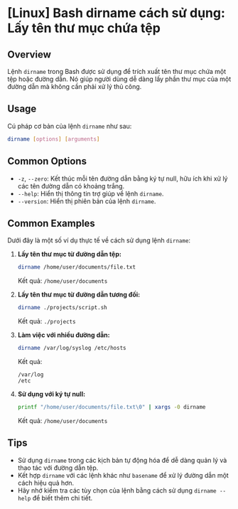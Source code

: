 # [Linux] Bash dirname cách sử dụng: Lấy tên thư mục chứa tệp

## Overview
Lệnh `dirname` trong Bash được sử dụng để trích xuất tên thư mục chứa một tệp hoặc đường dẫn. Nó giúp người dùng dễ dàng lấy phần thư mục của một đường dẫn mà không cần phải xử lý thủ công.

## Usage
Cú pháp cơ bản của lệnh `dirname` như sau:

```bash
dirname [options] [arguments]
```

## Common Options
- `-z`, `--zero`: Kết thúc mỗi tên đường dẫn bằng ký tự null, hữu ích khi xử lý các tên đường dẫn có khoảng trắng.
- `--help`: Hiển thị thông tin trợ giúp về lệnh `dirname`.
- `--version`: Hiển thị phiên bản của lệnh `dirname`.

## Common Examples
Dưới đây là một số ví dụ thực tế về cách sử dụng lệnh `dirname`:

1. **Lấy tên thư mục từ đường dẫn tệp:**
   ```bash
   dirname /home/user/documents/file.txt
   ```
   Kết quả: `/home/user/documents`

2. **Lấy tên thư mục từ đường dẫn tương đối:**
   ```bash
   dirname ./projects/script.sh
   ```
   Kết quả: `./projects`

3. **Làm việc với nhiều đường dẫn:**
   ```bash
   dirname /var/log/syslog /etc/hosts
   ```
   Kết quả:
   ```
   /var/log
   /etc
   ```

4. **Sử dụng với ký tự null:**
   ```bash
   printf "/home/user/documents/file.txt\0" | xargs -0 dirname
   ```
   Kết quả: `/home/user/documents`

## Tips
- Sử dụng `dirname` trong các kịch bản tự động hóa để dễ dàng quản lý và thao tác với đường dẫn tệp.
- Kết hợp `dirname` với các lệnh khác như `basename` để xử lý đường dẫn một cách hiệu quả hơn.
- Hãy nhớ kiểm tra các tùy chọn của lệnh bằng cách sử dụng `dirname --help` để biết thêm chi tiết.